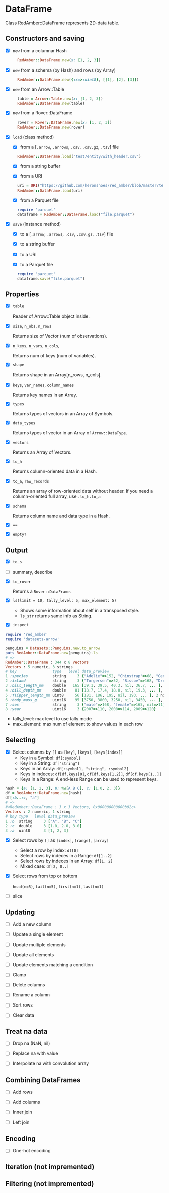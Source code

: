 # DataFrame

Class RedAmber::DataFrame represents 2D-data table.

## Constructors and saving

- [x] `new` from a columnar Hash

  ```ruby
    RedAmber::DataFrame.new(x: [1, 2, 3])
  ```

- [x] `new` from a schema (by Hash) and rows (by Array)

  ```ruby
    RedAmber::DataFrame.new({:x=>:uint8}, [[1], [2], [3]])
  ```

- [x] `new` from an Arrow::Table


  ```ruby
    table = Arrow::Table.new(x: [1, 2, 3])
    RedAmber::DataFrame.new(table)
  ```

- [x] `new` from a Rover::DataFrame


  ```ruby
    rover = Rover::DataFrame.new(x: [1, 2, 3])
    RedAmber::DataFrame.new(rover)
  ```

- [x] `load` (class method)

     - [x] from a [`.arrow`, `.arrows`, `.csv`, `.csv.gz`, `.tsv`] file
       
    ```ruby
      RedAmber::DataFrame.load("test/entity/with_header.csv")
    ```

     - [x] from a string buffer

     - [x] from a URI

    ```ruby
      uri = URI("https://github.com/heronshoes/red_amber/blob/master/test/entity/with_header.csv")
      RedAmber::DataFrame.load(uri)
    ```

     - [x] from a Parquet file

    ```ruby
      require 'parquet'
      dataframe = RedAmber::DataFrame.load("file.parquet")
    ```

- [x] `save` (instance method)

     - [x] to a [`.arrow`, `.arrows`, `.csv`, `.csv.gz`, `.tsv`] file

     - [x] to a string buffer

     - [x] to a URI

     - [x] to a Parquet file

    ```ruby
      require 'parquet'
      dataframe.save("file.parquet")
    ```

## Properties

- [x] `table`

  Reader of Arrow::Table object inside.

- [x] `size`, `n_obs`, `n_rows`
  
  Returns size of Vector (num of observations).
 
- [x] `n_keys`, `n_vars`, `n_cols`,
  
  Returns num of keys (num of variables).
 
- [x] `shape`
 
  Returns shape in an Array[n_rows, n_cols].
 
- [x] `keys`, `var_names`, `column_names`
  
  Returns key names in an Array.

- [x] `types`
  
  Returns types of vectors in an Array of Symbols.

- [x] `data_types`

  Returns types of vector in an Array of `Arrow::DataType`.

- [x] `vectors`

  Returns an Array of Vectors.

- [x] `to_h`

  Returns column-oriented data in a Hash.

- [x] `to_a`, `raw_records`

  Returns an array of row-oriented data without header. If you need a column-oriented full array, use `.to_h.to_a`

- [x] `schema`

  Returns column name and data type in a Hash.

- [x] `==`
 
- [x] `empty?`

## Output

- [x] `to_s`

- [ ] summary, describe

- [x] `to_rover`

  Returns a `Rover::DataFrame`.

- [x] `ls(limit = 10, tally_level: 5, max_element: 5)`

  - Shows some information about self in a transposed style.
  - `ls_str` returns same info as String.

- [x] `inspect`

```ruby
require 'red_amber'
require 'datasets-arrow'

penguins = Datasets::Penguins.new.to_arrow
puts RedAmber::DataFrame.new(penguins).ls
# =>
RedAmber::DataFrame : 344 x 8 Vectors
Vectors : 5 numeric, 3 strings
# key                type   level data_preview
1 :species           string     3 {"Adelie"=>152, "Chinstrap"=>68, "Gentoo"=>124}
2 :island            string     3 {"Torgersen"=>52, "Biscoe"=>168, "Dream"=>124}
3 :bill_length_mm    double   165 [39.1, 39.5, 40.3, nil, 36.7, ... ], 2 nils
4 :bill_depth_mm     double    81 [18.7, 17.4, 18.0, nil, 19.3, ... ], 2 nils
5 :flipper_length_mm uint8     56 [181, 186, 195, nil, 193, ... ], 2 nils
6 :body_mass_g       uint16    95 [3750, 3800, 3250, nil, 3450, ... ], 2 nils
7 :sex               string     3 {"male"=>168, "female"=>165, nil=>11}
8 :year              uint16     3 {2007=>110, 2008=>114, 2009=>120}
```

  - tally_level: max level to use tally mode
  - max_element: max num of element to show values in each row

## Selecting

- [x] Select columns by `[]` as `[key]`, `[keys]`, `[keys[index]]`
  - Key in a Symbol: `df[:symbol]`
  - Key in a String: `df["string"]`
  - Keys in an Array: `df[:symbol1, "string", :symbol2]`
  - Keys in indeces: `df[df.keys[0]`, `df[df.keys[1,2]]`, `df[df.keys[1..]]`
  - Keys in a Range:
    A end-less Range can be used to represent keys.

```ruby
hash = {a: [1, 2, 3], b: %w[A B C], c: [1.0, 2, 3]}
df = RedAmber::DataFrame.new(hash)
df[:b..:c, "a"]
# =>
#<RedAmber::DataFrame : 3 x 3 Vectors, 0x000000000000b02c>
Vectors : 2 numeric, 1 string            
# key type   level data_preview         
1 :b  string     3 ["A", "B", "C"]      
2 :c  double     3 [1.0, 2.0, 3.0]      
3 :a  uint8      3 [1, 2, 3]
```

- [x] Select rows by `[]` as `[index]`, `[range]`, `[array]`
  - Select a row by index: `df[0]`
  - Select rows by indeces in a Range: `df[1..2]`
  - Select rows by indeces in an Array: `df[1, 2]`
  - Mixed case: `df[2, 0..]`

- [x] Select rows from top or bottom

  `head(n=5)`, `tail(n=5)`, `first(n=1)`, `last(n=1)`

- [ ] slice

## Updating

- [ ] Add a new column

- [ ] Update a single element

- [ ] Update multiple elements

- [ ] Update all elements

- [ ] Update elements matching a condition

- [ ] Clamp

- [ ] Delete columns

- [ ] Rename a column

- [ ] Sort rows

- [ ] Clear data

## Treat na data

- [ ] Drop na (NaN, nil)

- [ ] Replace na with value

- [ ] Interpolate na with convolution array

## Combining DataFrames

- [ ] Add rows

- [ ] Add columns

- [ ] Inner join

- [ ] Left join

## Encoding

- [ ] One-hot encoding

## Iteration (not impremented)

## Filtering (not impremented)
